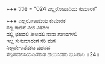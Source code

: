 +++
title = "024 ಎಲ್ಲರೋಪಾದಿಯ ಕುಮಾರಕ"

+++
ಎಲ್ಲರೋಪಾದಿಯ ಕುಮಾರಕ  
ನಲ್ಲ ಕಾಣಿರೆ ವೀರ ವಿತರಣ  
ದಲ್ಲಿ ಛಲದಲಿ ಶೀಲದಲಿ ನಾನಾ ಗುಣಂಗಳಲಿ  
ಇಲ್ಲ ಸುಕುಮಾರಂಗೆ ಸರಿ ಮಗ  
ನಿಲ್ಲದೇಗುವೆನಕಟ ವಚನದ  
ಸೆಲ್ಲಹದಲಿರಿಯದಿರೆನುತ ಹಲುಬಿದನು ಭೂಪಾಲ    ॥24॥